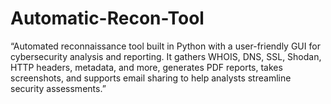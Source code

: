 # Automatic-Recon-Tool
“Automated reconnaissance tool built in Python with a user-friendly GUI for cybersecurity analysis and reporting. It gathers WHOIS, DNS, SSL, Shodan, HTTP headers, metadata, and more, generates PDF reports, takes screenshots, and supports email sharing to help analysts streamline security assessments.”
